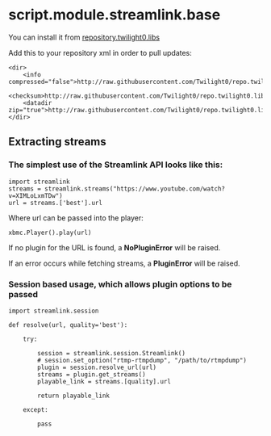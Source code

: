 # script.module.streamlink.base

You can install it from [repository.twilight0.libs](https://github.com/Twilight0/repo.twilight0.libs)

Add this to your repository xml in order to pull updates:

    <dir>
        <info compressed="false">http://raw.githubusercontent.com/Twilight0/repo.twilight0.libs/master/_zips/addons.xml</info>
        <checksum>http://raw.githubusercontent.com/Twilight0/repo.twilight0.libs/master/_zips/addons.xml.md5</checksum>
        <datadir zip="true">http://raw.githubusercontent.com/Twilight0/repo.twilight0.libs/master/_zips/</datadir>
    </dir>

## Extracting streams
### The simplest use of the Streamlink API looks like this:

    import streamlink
    streams = streamlink.streams("https://www.youtube.com/watch?v=XIMLoLxmTDw")
    url = streams.['best'].url

Where url can be passed into the player:

    xbmc.Player().play(url)


If no plugin for the URL is found, a **NoPluginError** will be raised.

If an error occurs while fetching streams, a **PluginError** will be raised.

### Session based usage, which allows plugin options to be passed

    import streamlink.session

    def resolve(url, quality='best'):

        try:

            session = streamlink.session.Streamlink()
            # session.set_option("rtmp-rtmpdump", "/path/to/rtmpdump")
            plugin = session.resolve_url(url)
            streams = plugin.get_streams()
            playable_link = streams.[quality].url

            return playable_link

        except:

            pass
